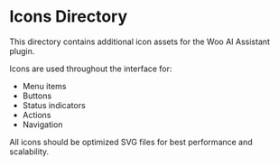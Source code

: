 # Icons Directory

This directory contains additional icon assets for the Woo AI Assistant plugin.

Icons are used throughout the interface for:
- Menu items
- Buttons  
- Status indicators
- Actions
- Navigation

All icons should be optimized SVG files for best performance and scalability.